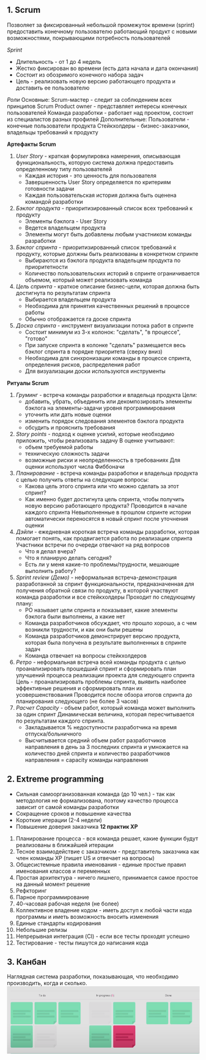 ## 1. Scrum
Позволяет за фиксированный небольшой промежуток времени (sprint) предоставить конечному пользователю работающий продукт с новыми возможностями, покрывающими потребность пользователей

*Sprint*
- Длительность - от 1 до 4 недель
- Жестко фиксирован во времени (есть дата начала и дата окончания)
- Состоит из обозримого конечного набора задач
- Цель - реализовать новую версию работающего продукта и доставить ее пользователю

*Роли*
Основные:
	Scrum-мастер - следит за соблюдением всех принципов Scrum
	Product owner - представляет интересы конечных пользователей
	Команда разработки - работает над проектом, состоит из специалистов разных профилей
Дополнительные:
	Пользователи - конечные пользователи продукта
	Стейкхолдеры - бизнес-заказчики, владельцы требований к продукту

**Артефакты Scrum**
1. *User Story* - краткая формулировка намерения, описывающая функциональность, которую система должна предоставить определенному типу пользователей
	-  Каждая история - это ценность для пользователя
	- Завершенность User Story определяется по критериям готовности задачи
	- Каждая пользовательская история должна быть оценена командой разработки
2. *Бэклог продукта* - приоритизированный список всех требований к продукту
	- Элементы бэклога - User Story
	- Ведется владельцем продукта
	- Элементы могут быть добавлены любым участником команды разработки
3. *Бэклог спринта* - приоритизированный список требований к продукту, которые должны быть реализованы в конкретном спринте
	- Выбираются из бэклога продукта владельцем продукта по приоритетности
	- Количество пользовательских историй в спринте ограничивается объемом, который может реализовать команда
4. *Цель спринта* - краткое описание бизнес-цели, которая должна быть достигнута по результатам спринта
	- Выбирается владельцем продукта
	- Необходима для принятия качественных решений в процессе работы
	- Обычно отображается га доске спринта
5. *Доска спринта* - инструмент визуализации потока работ в спринте
	- Состоит минимум из 3-х колонок: "сделать", "в процессе", "готово"
	- При запуске спринта в колонке "сделать" размещается весь бэклог спринта в порядке приоритета (сверху вниз)
	- Необходима для синхронизации команды в процессе спринта, определения рисков, распределения работ
	- Для визуализации доски используются инструменты

**Ритуалы Scrum**
1. *Груминг* - встреча команды разработки и владельца продукта
	Цели:
	- добавить, убрать, объединить или декомпозировать элементы бэклога на элементы-задачи уровня программирования
	- уточнить или дать новые оценки
	- изменить порядок следования элементов бэклога продукта
	- обсудить и прояснить требования
2. *Story points* - подход к оценке усилий, которые необходимо приложить, чтобы реализовать задачу
	В оценке учитывают:
	- объем требуемой работы
	- техническую сложность задачи
	- возможные риски и неопределенность в требованиях
	Для оценки используют числа Фиббоначи
3. *Планирование* - встреча команды разработки и владельца продукта с целью получить ответы на следующие вопросы:
	- Какова цель этого спринта или что можно сделать за этот спринт?
	- Как именно будет достигнута цель спринта, чтобы получить новую версию работающего продукта?
	Проводится в начале каждого спринта
	Невыполненные в прошлом спринте истории автоматически переносятся в новый спринт после уточнения оценки
4. *Дэйли* - ежедневная короткая встреча команды разработки, которая помогает понять, как продвигается работа по реализации спринта
	Участники встречи по очереди отвечают на ряд вопросов
	- Что я делал вчера?
	- Что я планирую делать сегодня?
	- Есть ли у меня какие-то проблемы/трудности, мешающие выполнить работу?
5. *Sprint review (Демо)* - неформальная встреча-демонстрация разработанной за спринт функциональности, предназначенная для получения обратной связи по продукту, в которой участвуют команда разработки и все стейкхолдеры
	Проходит по следующему плану:
	- PO называет цели спринта и показывает, какие элементы бэклога были выполнены, а какие нет
	- Команда разработчиков обсуждает, что прошло хорошо, а с чем возникли трудности, и как они были решены
	- Команда разработчиков демонстрирует версию продукта, которая была получена в результате выполненных в спринте задач
	- Команда отвечает на вопросы стейкхолдеров
6. *Ретро* - неформальная встреча всей команды продукта с целью проанализировать прошедший спринт и сформировать план улучшений процесса реализации проекта для следующего спринта 
	Цель - проанализировать проблемы спринта, выявить наиболее эффективные решения и сформировать план их усовершенствования
	Проводится после обзора итогов спринта до планирования следующего (не более 3 часов)
7. *Расчет Capacity* - объем работ, который команда может выполнить за один спринт
	Динамическая величина, которая пересчитывается по результатам каждого спринта.
	- Закладывается % недоступности разработчика на время отпуска/больничного
	- Высчитывается средний объем работ разработчиков направления в день за 3 последних спринта и умножается на количество дней спринта и количество разработчиков направления = capacity команды направления

## 2. Extreme programming
- Сильная самоорганизованная команда (до 10 чел.) - так как методология не формализована, поэтому качество процесса зависит от самой команды разработки
- Сокращение сроков и повышение качества
- Короткие итерации (2-4 недели)
- Повышение доверия заказчика
**12 практик XP**
1. Планирование процесса - вся команда решает, какие функции будут реализованы в ближайшей итерации
2. Тесное взаимодействие с заказчиком - представитель заказчика как член команды XP (пишет US и отвечает на вопросы)
3. Общесистемные правила именования - единые простые правил именования классов и переменных
4. Простая архитектура - ничего лишнего, принимается самое простое на данный момент решение
5. Рефкторинг
6. Парное программирование
7. 40-часовая рабочая неделя (не более)
8. Коллективное владение кодом - иметь доступ к любой части кода программы и иметь возможность вносить изменения
9. Единые стандарты кодирования
10. Небольшие релизы
11. Непрерывная интеграция (CI) - если все тесты проходят успешно
12. Тестирование - тесты пишутся до написания кода

## 3. Канбан
Наглядная система разработки, показывающая, что необходимо производить, когда и сколько.
![](attachments/Pasted%20image%2020240324154903.png)